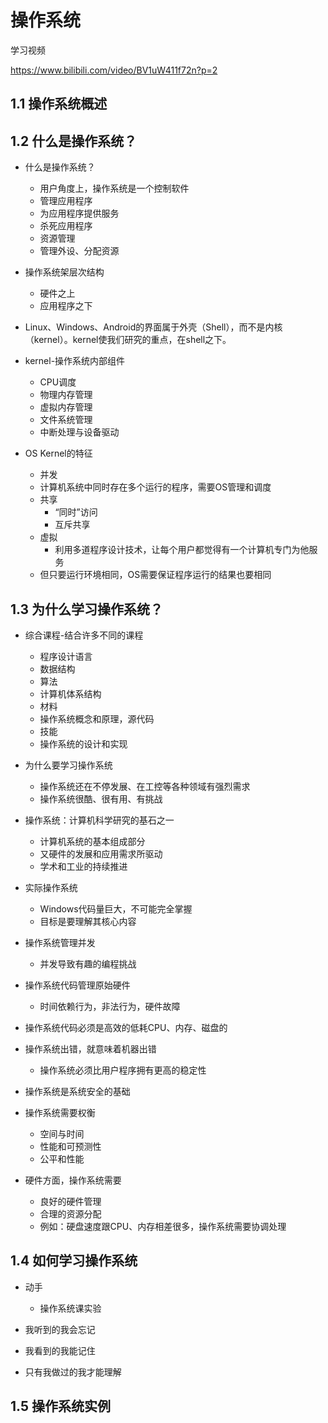# 操作系统

学习视频

https://www.bilibili.com/video/BV1uW411f72n?p=2

## 1.1 操作系统概述

## 1.2 什么是操作系统？

- 什么是操作系统？

  - 用户角度上，操作系统是一个控制软件
  - 管理应用程序
  - 为应用程序提供服务
  - 杀死应用程序
  - 资源管理
  - 管理外设、分配资源
- 操作系统架层次结构
  - 硬件之上
  - 应用程序之下
- Linux、Windows、Android的界面属于外壳（Shell），而不是内核（kernel）。kernel使我们研究的重点，在shell之下。
- kernel-操作系统内部组件
  - CPU调度
  - 物理内存管理
  - 虚拟内存管理
  - 文件系统管理
  - 中断处理与设备驱动
- OS Kernel的特征
  - 并发
  - 计算机系统中同时存在多个运行的程序，需要OS管理和调度
  - 共享
    - “同时”访问
    - 互斥共享
  - 虚拟
    - 利用多道程序设计技术，让每个用户都觉得有一个计算机专门为他服务
  - 但只要运行环境相同，OS需要保证程序运行的结果也要相同

## 1.3 为什么学习操作系统？

- 综合课程-结合许多不同的课程
  - 程序设计语言
  - 数据结构
  - 算法
  - 计算机体系结构
  - 材料
  - 操作系统概念和原理，源代码
  - 技能
  - 操作系统的设计和实现

- 为什么要学习操作系统
  - 操作系统还在不停发展、在工控等各种领域有强烈需求
  - 操作系统很酷、很有用、有挑战

- 操作系统：计算机科学研究的基石之一
  - 计算机系统的基本组成部分
  - 又硬件的发展和应用需求所驱动
  - 学术和工业的持续推进

- 实际操作系统
  - Windows代码量巨大，不可能完全掌握
  - 目标是要理解其核心内容
- 操作系统管理并发
  - 并发导致有趣的编程挑战
- 操作系统代码管理原始硬件
  - 时间依赖行为，非法行为，硬件故障
- 操作系统代码必须是高效的低耗CPU、内存、磁盘的

- 操作系统出错，就意味着机器出错
  - 操作系统必须比用户程序拥有更高的稳定性

- 操作系统是系统安全的基础

- 操作系统需要权衡
  - 空间与时间
  - 性能和可预测性
  - 公平和性能

- 硬件方面，操作系统需要
  - 良好的硬件管理
  - 合理的资源分配
  - 例如：硬盘速度跟CPU、内存相差很多，操作系统需要协调处理

## 1.4 如何学习操作系统

- 动手
  - 操作系统课实验

- 我听到的我会忘记
- 我看到的我能记住
- 只有我做过的我才能理解

## 1.5 操作系统实例









